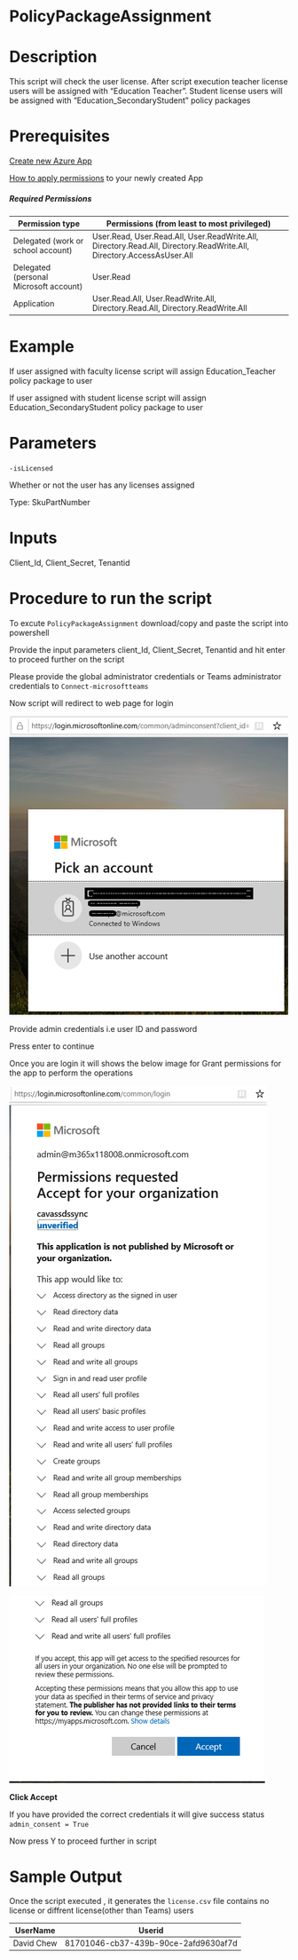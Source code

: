 # PolicyPackageAssignment

# Description

This script will check the user license. After script execution teacher license users will be assigned with “Education Teacher”. Student license users will be assigned with  “Education_SecondaryStudent” policy packages

# Prerequisites

[Create new Azure App](https://docs.microsoft.com/en-us/graph/auth-register-app-v2)

[How to apply permissions](https://docs.microsoft.com/en-us/graph/notifications-integration-app-registration) to your newly created App 

##### Required Permissions

|Permission type	|Permissions (from least to most privileged)|
|----|----|
|Delegated (work or school account)	|User.Read, User.Read.All, User.ReadWrite.All, Directory.Read.All, Directory.ReadWrite.All, Directory.AccessAsUser.All|
|Delegated (personal Microsoft account)	|User.Read|
|Application	|User.Read.All, User.ReadWrite.All, Directory.Read.All, Directory.ReadWrite.All|

# Example

If user assigned with faculty license script will assign Education_Teacher policy package to user 

If user assigned with student license script will assign Education_SecondaryStudent policy package to user 

# Parameters

`-isLicensed`

Whether or not the user has any licenses assigned

Type: SkuPartNumber

# Inputs

Client_Id, Client_Secret, Tenantid

# Procedure to run the script
 
   To excute `PolicyPackageAssignment` download/copy and paste the script into powershell
        
   Provide the input parameters client_Id, Client_Secret, Tenantid and hit enter to proceed further on the script
   
   Please provide the global administrator credentials or Teams administrator credentials to `Connect-microsoftteams`
        
   Now script will redirect to web page for login
        
   ![Signin](https://github.com/Geetha63/MS-Teams-Scripts/blob/master/Images/Siginin.png)
        
   Provide admin credentials i.e user ID and password 
        
   Press enter to continue
   
   Once you are login it will shows the below image for Grant permissions for the app to perform the operations

 ![GrantPermission](https://github.com/Geetha63/MS-Teams-Scripts/blob/master/Images/GrantPermissions.png)	
 
 ![GrantPermission](https://github.com/Geetha63/MS-Teams-Scripts/blob/master/Images/GrantPermissions2.png)
 
 **Click Accept**

 If you have provided the correct credentials it will give success status `admin_consent = True`
 
 Now press Y to proceed further in script

# Sample Output

 Once the script executed , it generates the `license.csv` file contains no license or diffrent license(other than Teams) users

|UserName  | Userid  |
|----------|---------|
|David Chew|81701046-cb37-439b-90ce-2afd9630af7d|
